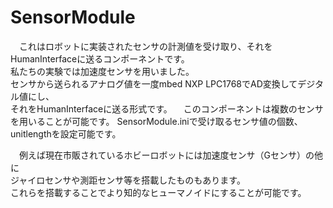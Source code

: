 SensorModule
============
　これはロボットに実装されたセンサの計測値を受け取り、それをHumanInterfaceに送るコンポーネントです。  
私たちの実験では加速度センサを用いました。  
センサから送られるアナログ値を一度mbed NXP LPC1768でAD変換してデジタル値にし、  
それをHumanInterfaceに送る形式です。
　このコンポーネントは複数のセンサを用いることが可能です。
SensorModule.iniで受け取るセンサ値の個数、unitlengthを設定可能です。  


　例えば現在市販されているホビーロボットには加速度センサ（Gセンサ）の他に  
ジャイロセンサや測距センサ等を搭載したものもあります。  
これらを搭載することでより知的なヒューマノイドにすることが可能です。

